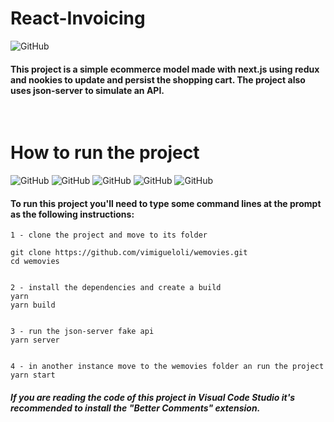 # React-Invoicing

![GitHub](https://img.shields.io/github/license/vimigueloli/wemovies?color=brigthgreen&style=plastic) <br/>

#### This project is a simple ecommerce model made with next.js using redux and nookies to update and persist the shopping cart. The project also uses json-server to simulate an API.
</br>

# How to run the project

![GitHub](https://img.shields.io/badge/Dependencies-React-4e8dec?style=plastic)
![GitHub](https://img.shields.io/badge/-redux-4e8dec?style=plastic)
![GitHub](https://img.shields.io/badge/-react_redux-4e8dec?style=plastic)
![GitHub](https://img.shields.io/badge/-styled_components-4e8dec?style=plastic)
![GitHub](https://img.shields.io/badge/-nookies-4e8dec?style=plastic)


#### To run this project you'll need to type some command lines at the prompt as the following instructions:

```
1 - clone the project and move to its folder

git clone https://github.com/vimigueloli/wemovies.git
cd wemovies


2 - install the dependencies and create a build
yarn
yarn build


3 - run the json-server fake api
yarn server


4 - in another instance move to the wemovies folder an run the project
yarn start

```

##### If you are reading the code of this project in Visual Code Studio it's recommended to install the "Better Comments" extension.
